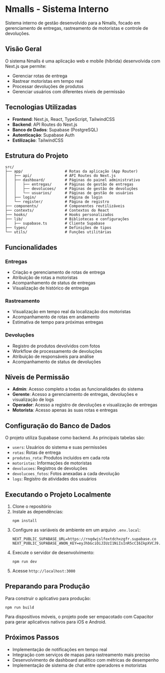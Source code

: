 # Nmalls - Sistema Interno

Sistema interno de gestão desenvolvido para a Nmalls, focado em gerenciamento de entregas, rastreamento de motoristas e controle de devoluções.

## Visão Geral

O sistema Nmalls é uma aplicação web e mobile (híbrida) desenvolvida com Next.js que permite:

- Gerenciar rotas de entrega
- Rastrear motoristas em tempo real
- Processar devoluções de produtos
- Gerenciar usuários com diferentes níveis de permissão

## Tecnologias Utilizadas

- **Frontend**: Next.js, React, TypeScript, TailwindCSS
- **Backend**: API Routes do Next.js
- **Banco de Dados**: Supabase (PostgreSQL)
- **Autenticação**: Supabase Auth
- **Estilização**: TailwindCSS

## Estrutura do Projeto

```
src/
├── app/                   # Rotas da aplicação (App Router)
│   ├── api/               # API Routes do Next.js
│   ├── dashboard/         # Páginas do painel administrativo
│   │   ├── entregas/      # Páginas de gestão de entregas
│   │   ├── devolucoes/    # Páginas de gestão de devoluções
│   │   └── usuarios/      # Páginas de gestão de usuários
│   ├── login/             # Página de login
│   └── register/          # Página de registro
├── components/            # Componentes reutilizáveis
├── contexts/              # Contextos do React
├── hooks/                 # Hooks personalizados
├── lib/                   # Bibliotecas e configurações
│   ├── supabase.ts        # Cliente Supabase
├── types/                 # Definições de tipos
└── utils/                 # Funções utilitárias
```

## Funcionalidades

### Entregas

- Criação e gerenciamento de rotas de entrega
- Atribuição de rotas a motoristas
- Acompanhamento de status de entregas
- Visualização de histórico de entregas

### Rastreamento

- Visualização em tempo real da localização dos motoristas
- Acompanhamento de rotas em andamento
- Estimativa de tempo para próximas entregas

### Devoluções

- Registro de produtos devolvidos com fotos
- Workflow de processamento de devoluções
- Atribuição de responsáveis para análise
- Acompanhamento de status de devoluções

## Níveis de Permissão

- **Admin**: Acesso completo a todas as funcionalidades do sistema
- **Gerente**: Acesso a gerenciamento de entregas, devoluções e visualização de logs
- **Operador**: Acesso a registro de devoluções e visualização de entregas
- **Motorista**: Acesso apenas às suas rotas e entregas

## Configuração do Banco de Dados

O projeto utiliza Supabase como backend. As principais tabelas são:

- `users`: Usuários do sistema e suas permissões
- `rotas`: Rotas de entrega
- `produtos_rota`: Produtos incluídos em cada rota
- `motoristas`: Informações de motoristas
- `devolucoes`: Registros de devoluções
- `devolucoes_fotos`: Fotos anexadas a cada devolução
- `logs`: Registro de atividades dos usuários

## Executando o Projeto Localmente

1. Clone o repositório
2. Instale as dependências:
   ```
   npm install
   ```
3. Configure as variáveis de ambiente em um arquivo `.env.local`:
   ```
   NEXT_PUBLIC_SUPABASE_URL=https://rnqdwjslfoxtdchxzgfr.supabase.co
   NEXT_PUBLIC_SUPABASE_ANON_KEY=eyJhbGciOiJIUzI1NiIsInR5cCI6IkpXVCJ9...
   ```
4. Execute o servidor de desenvolvimento:
   ```
   npm run dev
   ```
5. Acesse `http://localhost:3000`

## Preparando para Produção

Para construir o aplicativo para produção:

```
npm run build
```

Para dispositivos móveis, o projeto pode ser empacotado com Capacitor para gerar aplicativos nativos para iOS e Android.

## Próximos Passos

- Implementação de notificações em tempo real
- Integração com serviços de mapas para rastreamento mais preciso
- Desenvolvimento de dashboard analítico com métricas de desempenho
- Implementação de sistema de chat entre operadores e motoristas 
